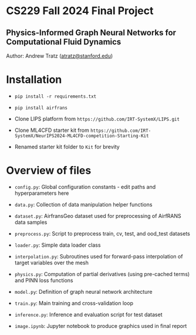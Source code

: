 # CS229 Fall 2024 Final Project
## Physics-Informed Graph Neural Networks for Computational Fluid Dynamics

Author: Andrew Tratz (atratz@stanford.edu)

# Installation

* `pip install -r requirements.txt`

* `pip install airfrans`

* Clone LIPS platform from `https://github.com/IRT-SystemX/LIPS.git`

* Clone ML4CFD starter kit from `https://github.com/IRT-SystemX/NeurIPS2024-ML4CFD-competition-Starting-Kit`

* Renamed starter kit folder to `Kit` for brevity

# Overview of files

* `config.py`: Global configuration constants - edit paths and hyperparameters here

* `data.py`: Collection of data manipulation helper functions

* `dataset.py`: AirfransGeo dataset used for preprocessing of AirfRANS data samples 

* `preprocess.py`: Script to preprocess train, cv, test, and ood_test datasets

* `loader.py`: Simple data loader class

* `interpolation.py`: Subroutines used for forward-pass interpolation of target variables over the mesh

* `physics.py`: Computation of partial derivatives (using pre-cached terms) and PINN loss functions

* `model.py`: Definition of graph neural network architecture

* `train.py`: Main training and cross-validation loop

* `inference.py`: Inference and evaluation script for test dataset

* `image.ipynb`: Jupyter notebook to produce graphics used in final report

